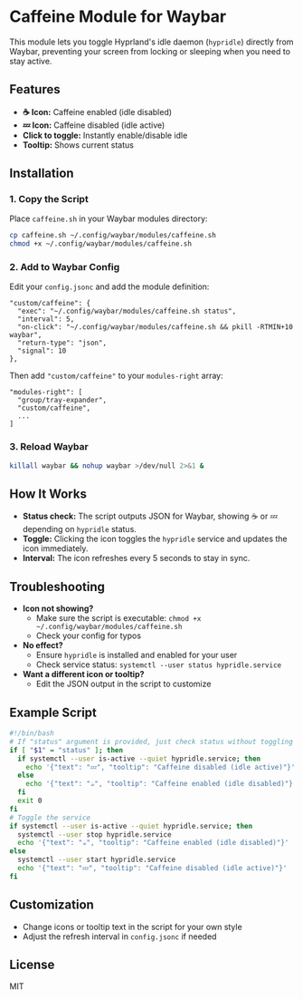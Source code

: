 # Caffeine Module for Waybar

This module lets you toggle Hyprland's idle daemon (`hypridle`) directly from Waybar, preventing your screen from locking or sleeping when you need to stay active.

## Features

- **☕ Icon:** Caffeine enabled (idle disabled)
- **💤 Icon:** Caffeine disabled (idle active)
- **Click to toggle:** Instantly enable/disable idle
- **Tooltip:** Shows current status

## Installation

### 1. Copy the Script

Place `caffeine.sh` in your Waybar modules directory:

```bash
cp caffeine.sh ~/.config/waybar/modules/caffeine.sh
chmod +x ~/.config/waybar/modules/caffeine.sh
```

### 2. Add to Waybar Config

Edit your `config.jsonc` and add the module definition:

```jsonc
"custom/caffeine": {
  "exec": "~/.config/waybar/modules/caffeine.sh status",
  "interval": 5,
  "on-click": "~/.config/waybar/modules/caffeine.sh && pkill -RTMIN+10 waybar",
  "return-type": "json",
  "signal": 10
},
```

Then add `"custom/caffeine"` to your `modules-right` array:

```jsonc
"modules-right": [
  "group/tray-expander",
  "custom/caffeine",
  ...
]
```

### 3. Reload Waybar

```bash
killall waybar && nohup waybar >/dev/null 2>&1 &          
```

## How It Works

- **Status check:** The script outputs JSON for Waybar, showing ☕ or 💤 depending on `hypridle` status.
- **Toggle:** Clicking the icon toggles the `hypridle` service and updates the icon immediately.
- **Interval:** The icon refreshes every 5 seconds to stay in sync.

## Troubleshooting

- **Icon not showing?**
  - Make sure the script is executable: `chmod +x ~/.config/waybar/modules/caffeine.sh`
  - Check your config for typos
- **No effect?**
  - Ensure `hypridle` is installed and enabled for your user
  - Check service status: `systemctl --user status hypridle.service`
- **Want a different icon or tooltip?**
  - Edit the JSON output in the script to customize

## Example Script

```bash
#!/bin/bash
# If "status" argument is provided, just check status without toggling
if [ "$1" = "status" ]; then
  if systemctl --user is-active --quiet hypridle.service; then
    echo '{"text": "💤", "tooltip": "Caffeine disabled (idle active)"}'
  else
    echo '{"text": "☕", "tooltip": "Caffeine enabled (idle disabled)"}'
  fi
  exit 0
fi
# Toggle the service
if systemctl --user is-active --quiet hypridle.service; then
  systemctl --user stop hypridle.service
  echo '{"text": "☕", "tooltip": "Caffeine enabled (idle disabled)"}'
else
  systemctl --user start hypridle.service
  echo '{"text": "💤", "tooltip": "Caffeine disabled (idle active)"}'
fi
```

## Customization

- Change icons or tooltip text in the script for your own style
- Adjust the refresh interval in `config.jsonc` if needed

## License

MIT
